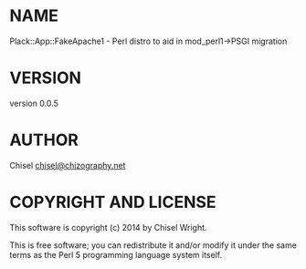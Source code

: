 # NAME

Plack::App::FakeApache1 - Perl distro to aid in mod\_perl1->PSGI migration

# VERSION

version 0.0.5

# AUTHOR

Chisel <chisel@chizography.net>

# COPYRIGHT AND LICENSE

This software is copyright (c) 2014 by Chisel Wright.

This is free software; you can redistribute it and/or modify it under
the same terms as the Perl 5 programming language system itself.
